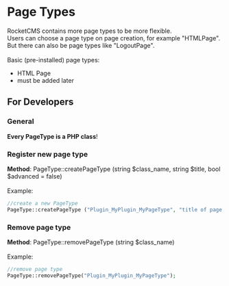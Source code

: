 # Page Types

RocketCMS contains more page types to be more flexible.\
Users can choose a page type on page creation, for example "HTMLPage".\
But there can also be page types like "LogoutPage".\
\
Basic (pre-installed) page types:

  - HTML Page
  - must be added later

## For Developers

### General

**Every PageType is a PHP class**!

### Register new page type

**Method**: PageType::createPageType (string $class_name, string $title, bool $advanced = false)\
\
Example:
```php
//create a new PageType
PageType::createPageType ("Plugin_MyPlugin_MyPageType", "title of page type");
```

### Remove page type

**Method**: PageType::removePageType (string $class_name)\
\
Example:
```php
//remove page type
PageType::removePageType("Plugin_MyPlugin_MyPageType");
```